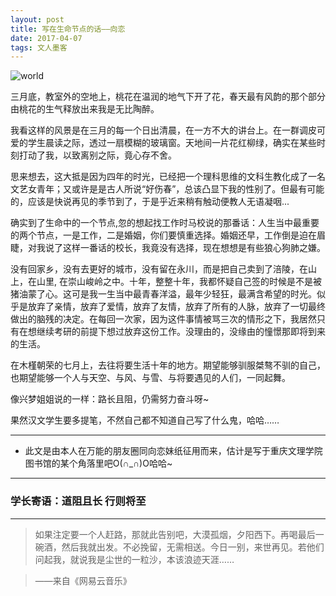 ```yaml
---
layout: post
title: 写在生命节点的话——向恋
date: 2017-04-07
tags: 文人墨客  
---
```

![world](http://omjh2j5h3.bkt.clouddn.com/2017-03-25.png)

三月底，教室外的空地上，桃花在温润的地气下开了花，春天最有风韵的那个部分由桃花的生气释放出来我是无比陶醉。

我看这样的风景是在三月的每一个日出清晨，在一方不大的讲台上。在一群调皮可爱的学生晨读之际，透过一扇模糊的玻璃窗。天地间一片花红柳绿，确实在某些时刻打动了我，以致离别之际，竟心存不舍。

思来想去，这大抵是因为四年的时光，已经把一个理科思维的文科生教化成了一名文艺女青年；又或许是是古人所说“好伤春”，总该凸显下我的性别了。但最有可能的，应该是快说再见的季节到了，于是乎近来稍有触动便教人无语凝咽...

确实到了生命中的一个节点,忽的想起找工作时马校说的那番话：人生当中最重要的两个节点，一是工作，二是婚姻，你们要慎重选择。婚姻还早，工作倒是迫在眉睫，对我说了这样一番话的校长，我竟没有选择，现在想想是有些狼心狗肺之嫌。

没有回家乡，没有去更好的城市，没有留在永川，而是把自己卖到了涪陵，在山上，在山里, 在崇山峻岭之中。十年，整整十年，我都怀疑自己签的时候是不是被猪油蒙了心。这可是我一生当中最青春洋溢，最年少轻狂，最满含希望的时光。似乎是放弃了亲情，放弃了爱情，放弃了友情，放弃了所有的人脉，放弃了一切最终做出的脑残的决定。在每回一次家，因为这件事情被骂三次的情形之下，我居然只有在想继续考研的前提下想过放弃这份工作。没理由的，没缘由的憧憬那即将到来的生活。

在木槿朝荣的七月上，去往将要生活十年的地方。期望能够驯服桀骜不驯的自己，也期望能够一个人与天空、与风、与雪、与将要遇见的人们，一同起舞。

像兴梦姐姐说的一样：路长且阻，仍需努力奋斗呀~

果然汉文学生要多提笔，不然自己都不知道自己写了什么鬼，哈哈……

---------------------------

- 此文是由本人在万能的朋友圈同<a style="text-decoration:none">向恋</a>妹纸征用而来，估计是写于重庆文理学院图书馆的某个角落里吧O(∩_∩)O哈哈~

-------------------------------


### 学长寄语：道阻且长 行则将至


----------
> 如果注定要一个人赶路，那就此告别吧，大漠孤烟，夕阳西下。再喝最后一碗酒，然后我就出发。不必挽留，无需相送。今日一别，来世再见。若他们问起我，就说我是尘世的一粒沙，本该浪迹天涯……

> ——来自《网易云音乐》

